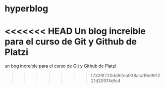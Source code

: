 # hyperblog
<<<<<<< HEAD
Un blog increible para el curso de Git y Github de Platzi
=======
un bog increíble para el curso de Git y Github de Platzi
>>>>>>> f7329f720dd62ea938aca19e991221d20974dfc4
